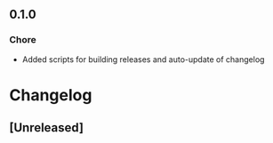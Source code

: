 ## 0.1.0

### Chore

- Added scripts for building releases and auto-update of changelog

# Changelog

## [Unreleased]
